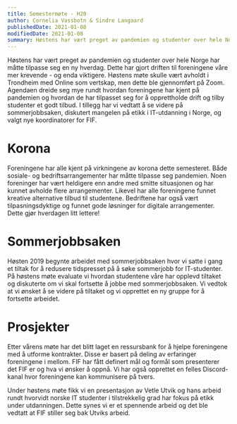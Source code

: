 ```yaml
---
title: Semestermøte - H20
author: Cornelia Vassbotn & Sindre Langaard
publishedDate: 2021-01-08
modifiedDate: 2021-01-08
summary: Høstens har vært preget av pandemien og studenter over hele Norge har måtte tilpasse seg en ny hverdag. Dette har gjort driften til foreningene våre mer krevende - og enda viktigere. Høstens møte skulle vært avholdt i Trondheim med Online som vertskap, men dette ble gjennomført på Zoom. Agendaen dreide seg mye rundt hvordan foreningene har kjent på pandemien og hvordan de har tilpasset seg for å opprettholde drift og tilby studenter et godt tilbud. I tillegg har vi vedtatt å se videre på sommerjobbsaken, diskutert mangelen på etikk i IT-utdanning i Norge, og valgt nye koordinatorer for FIF.
---
```


Høstens har vært preget av pandemien og studenter over hele Norge har måtte tilpasse seg en ny hverdag. Dette har gjort driften til foreningene våre mer krevende - og enda viktigere. Høstens møte skulle vært avholdt i Trondheim med Online som vertskap, men dette ble gjennomført på Zoom. Agendaen dreide seg mye rundt hvordan foreningene har kjent på pandemien og hvordan de har tilpasset seg for å opprettholde drift og tilby studenter et godt tilbud. I tillegg har vi vedtatt å se videre på sommerjobbsaken, diskutert mangelen på etikk i IT-utdanning i Norge, og valgt nye koordinatorer for FIF.

# Korona

Foreningene har alle kjent på virkningene av korona dette semesteret. Både sosiale- og bedriftsarrangementer har måtte tilpasse seg pandemien. Noen foreninger har vært heldigere enn andre med smitte situasjonen og har kunnet avholde flere arrangementer. Likevel har alle foreningene funnet kreative alternative tilbud til studentene. Bedriftene har også vært tilpasningsdyktige og funnet gode løsninger for digitale arrangementer. Dette gjør hverdagen litt lettere!

# Sommerjobbsaken

Høsten 2019 begynte arbeidet med sommerjobbsaken hvor vi satte i gang et tiltak for å redusere tidspresset på å søke sommerjobb for IT-studenter. På høstens møte evaluate vi hvordan studentene våre har opplevd tiltaket og diskuterte om vi skal fortsette å jobbe med sommerjobbsaken. Vi vedtok at vi ønsket å se videre på tiltaket og vi opprettet en ny gruppe for å fortsette arbeidet.

# Prosjekter

Etter vårens møte har det blitt laget en ressursbank for å hjelpe foreningene med å utforme kontrakter. Disse er basert på deling av erfaringer foreningene i mellom. FIF har fått definert mål og formål som presenterer det FIF er og hva vi ønsker å oppnå. Vi har også opprettet en felles Discord-kanal hvor foreningene kan kommunisere på tvers.

Under høstens møte fikk vi en presentasjon av Vetle Utvik og hans arbeid rundt hvorvidt norske IT studenter i tilstrekkelig grad har fokus på etikk under utdanningen. Dette synes vi er et spennende arbeid og det ble vedtatt at FIF stiller seg bak Utviks arbeid.
